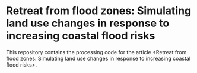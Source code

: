 # Retreat from flood zones: Simulating land use changes in response to increasing coastal flood risks
This repository contains the processing code for the article &lt;Retreat from flood zones: Simulating land use changes in response to increasing coastal flood risks>.

